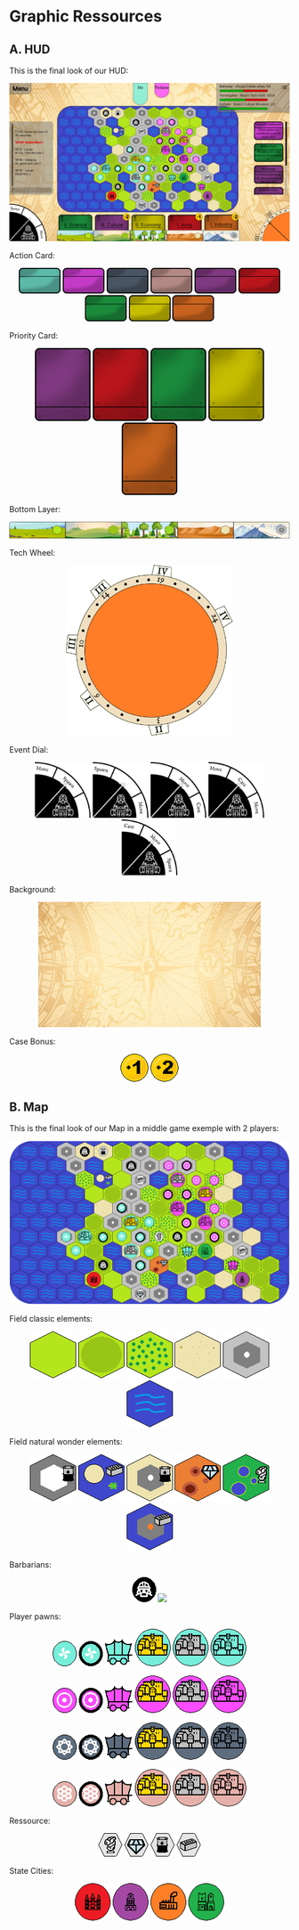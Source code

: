 
# Graphic Ressources

## A. HUD

This is the final look of our HUD:
<p align="center"><img src="hud.png"></p align="center"> 

Action Card:
<p align="center"><img src="action-card-player-1.png" width="75"> <img src="action-card-player-2.png" width="75"> <img src="action-card-player-3.png" width="75"> <img src="action-card-player-4.png" width="75"> <img src="action-card-culture.png" width="75"> <img src="action-card-army.png" width="75"> <img src="action-card-science.png" width="75"> <img src="action-card-economy.png" width="75"> <img src="action-card-industry.png" width="75"> </p align="center">

Priority Card:
<p align="center"><img src="priority-card-culture.png" width="100"> <img src="priority-card-army.png" width="100"> <img src="priority-card-science.png" width="100"> <img src="priority-card-economy.png" width="100"> <img src="priority-card-industry.png" width="100"></p align="center">

Bottom Layer:
<p align="center"><img src="ladder.png"></p align="center"> 

Tech Wheel:
<p align="center"><img src="tech-wheel.png" width="300"></p align="center"> 

Event Dial:
<p align="center"><img src="barbare-wheel-0.png" width="100"> <img src="barbare-wheel-1.png" width="100"> <img src="barbare-wheel-2.png" width="100"> <img src="barbare-wheel-3.png" width="100"> <img src="barbare-wheel-4.png" width="100"></p align="center"> 

Background:
<p align="center"><img src="background.png" width="400"></p align="center"> 

Case Bonus:
<p align="center"><img src="1-coin.png"> <img src="2-coin.png"></p align="center"> 

## B. Map

This is the final look of our Map in a middle game exemple with 2 players:
<p align="center"><img src="exemple.png"></p align="center"> 

Field classic elements:
<p align="center"><img src="field-grassland.png"> <img src="field-hill.png"> <img src="field-forest.png"> <img src="field-desert.png"> <img src="field-mountain.png"> <img src="field-water.png"> </p align="center"> 

Field natural wonder elements:
<p align="center"><img src="field-wonder-everest.png"> <img src="field-wonder-galapagos.png"> <img src="field-wonder-kilimanjaro.png"> <img src="field-wonder-messa.png"> <img src="field-wonder-pantanal.png"> <img src="field-wonder-volcanic.png"> </p align="center">

Barbarians:
<p align="center"><img src="barbarians.png"> <img src="arbarian-hutte.png"></p align="center"> 

Player pawns:
<p align="center"><img src="player-1.png"> <img src="player-1-reinforced.png"> <img src="player-1-caravan.png"> <img src="player-1-capital.png"> <img src="player-1-mature.png"> <img src="player-1-city.png"></p align="center">
<p align="center"><img src="player-2.png"> <img src="player-2-reinforced.png"> <img src="player-2-caravan.png"> <img src="player-2-capital.png"> <img src="player-2-mature.png"> <img src="player-2-city.png"></p align="center">
<p align="center"><img src="player-3.png"> <img src="player-3-reinforced.png"> <img src="player-3-caravan.png"> <img src="player-3-capital.png"> <img src="player-3-mature.png"> <img src="player-3-city.png"></p align="center">
<p align="center"><img src="player-4.png"> <img src="player-4-reinforced.png"> <img src="player-4-caravan.png"> <img src="player-4-capital.png"> <img src="player-4-mature.png"> <img src="player-4-city.png"></p align="center"> 

Ressource:
<p align="center"><img src="ressource-antic.png"> <img src="ressource-diamond.png"> <img src="ressource-oil.png"> <img src="ressource-stone.png"> </p align="center"> 

State Cities:
<p align="center"><img src="state-city-army.png"> <img src="state-city-culture.png"> <img src="state-city-industry.png"> <img src="state-city-science.png"> </p align="center">
